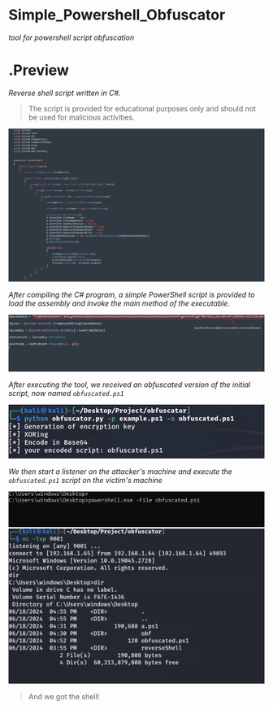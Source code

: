 # Simple_Powershell_Obfuscator

*tool for powershell script obfuscation*

# .Preview

*Reverse shell script written in C#.*
> The script is provided for educational purposes only and should not be used for malicious activities.

![Alt Text](images/image2.PNG)

*After compiling the C# program, a simple PowerShell script is provided to load the assembly and invoke the main method of the executable.*

![Alt Text](images/image4.PNG)

*After executing the tool, we received an obfuscated version of the initial script, now named `obfuscated.ps1`*

![Alt Text](images/image5.PNG)

*We then start a listener on the attacker's machine and execute the `obfuscated.ps1` script on the victim's machine*

![Alt Text](images/image3.PNG)
![Alt Text](images/image1.PNG)

> And we got the shell!
